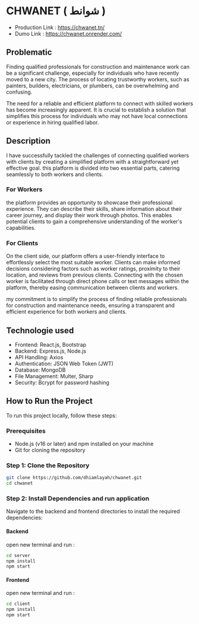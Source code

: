 # CHWANET ( شوانط )

* Production Link : https://chwanet.tn/
* Dumo Link : https://chwanet.onrender.com/

## Problematic

Finding qualified professionals for construction and maintenance work can be a significant challenge, especially for individuals who have recently moved to a new city. The process of locating trustworthy workers, such as painters, builders, electricians, or plumbers, can be overwhelming and confusing.

The need for a reliable and efficient platform to connect with skilled workers has become increasingly apparent. It is crucial to establish a solution that simplifies this process for individuals who may not have local connections or experience in hiring qualified labor.

## Description 

I have successfully tackled the challenges of connecting qualified workers with clients by creating a simplified platform with a straightforward yet effective goal. this platform is divided into two essential parts, catering seamlessly to both workers and clients.

### For Workers

the platform provides an opportunity to showcase their professional experience. They can describe their skills, share information about their career journey, and display their work through photos. This enables potential clients to gain a comprehensive understanding of the worker's capabilities.

### For Clients
On the client side, our platform offers a user-friendly interface to effortlessly select the most suitable worker. Clients can make informed decisions considering factors such as worker ratings, proximity to their location, and reviews from previous clients. Connecting with the chosen worker is facilitated through direct phone calls or text messages within the platform, thereby easing communication between clients and workers.

my commitment is to simplify the process of finding reliable professionals for construction and maintenance needs, ensuring a transparent and efficient experience for both workers and clients.

 ## Technologie used 
 
* Frontend: React.js, Bootstrap
* Backend: Express.js, Node.js
* API Handling: Axios
* Authentication: JSON Web Token (JWT)
* Database: MongoDB
* File Management: Multer, Sharp
* Security: Bcrypt for password hashing

## How to Run the Project
To run this project locally, follow these steps:

### Prerequisites
* Node.js (v16 or later) and npm installed on your machine
* Git for cloning the repository

### Step 1: Clone the Repository

```bash
git clone https://github.com/dhiamlayah/chwanet.git
cd chwanet 
```
### Step 2: Install Dependencies and run application
Navigate to the backend and frontend directories to install the required dependencies:

#### Backend
open new terminal and run :
```bash
cd server
npm install
npm start
```
#### Frontend
open new terminal and run :
```bash
cd client
npm install
npm start
```





